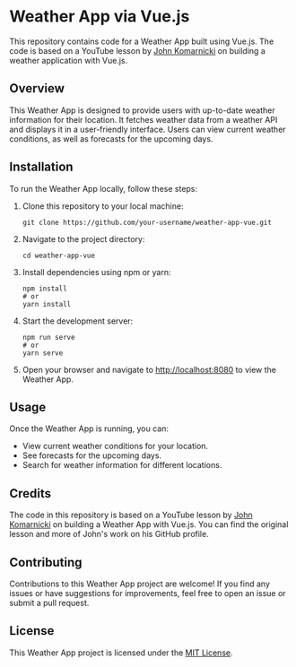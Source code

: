 # Weather App via Vue.js

This repository contains code for a Weather App built using Vue.js. The code is based on a YouTube lesson by [John Komarnicki](https://github.com/johnkomarnicki) on building a weather application with Vue.js.

## Overview

This Weather App is designed to provide users with up-to-date weather information for their location. It fetches weather data from a weather API and displays it in a user-friendly interface. Users can view current weather conditions, as well as forecasts for the upcoming days.

## Installation

To run the Weather App locally, follow these steps:

1. Clone this repository to your local machine:

    ```
    git clone https://github.com/your-username/weather-app-vue.git
    ```

2. Navigate to the project directory:

    ```
    cd weather-app-vue
    ```

3. Install dependencies using npm or yarn:

    ```
    npm install
    # or
    yarn install
    ```

4. Start the development server:

    ```
    npm run serve
    # or
    yarn serve
    ```

5. Open your browser and navigate to [http://localhost:8080](http://localhost:8080) to view the Weather App.

## Usage

Once the Weather App is running, you can:

- View current weather conditions for your location.
- See forecasts for the upcoming days.
- Search for weather information for different locations.

## Credits

The code in this repository is based on a YouTube lesson by [John Komarnicki](https://github.com/johnkomarnicki) on building a Weather App with Vue.js. You can find the original lesson and more of John's work on his GitHub profile.

## Contributing

Contributions to this Weather App project are welcome! If you find any issues or have suggestions for improvements, feel free to open an issue or submit a pull request.

## License

This Weather App project is licensed under the [MIT License](LICENSE).
